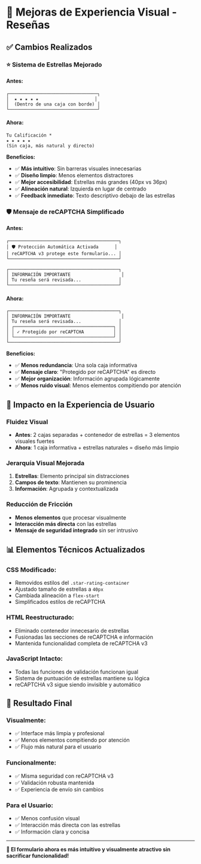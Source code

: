 # 🎨 Mejoras de Experiencia Visual - Reseñas

## ✅ Cambios Realizados

### ⭐ **Sistema de Estrellas Mejorado**

#### **Antes:**
```
┌─────────────────────────────────┐
│  ★ ★ ★ ★ ★                     │
│  (Dentro de una caja con borde) │
└─────────────────────────────────┘
```

#### **Ahora:**
```
Tu Calificación *
★ ★ ★ ★ ★
(Sin caja, más natural y directo)
```

**Beneficios:**
- ✅ **Más intuitivo**: Sin barreras visuales innecesarias
- ✅ **Diseño limpio**: Menos elementos distractores
- ✅ **Mejor accesibilidad**: Estrellas más grandes (40px vs 36px)
- ✅ **Alineación natural**: Izquierda en lugar de centrado
- ✅ **Feedback inmediato**: Texto descriptivo debajo de las estrellas

### 🛡️ **Mensaje de reCAPTCHA Simplificado**

#### **Antes:**
```
┌─────────────────────────────────────────┐
│ 🛡️ Protección Automática Activada      │
│ reCAPTCHA v3 protege este formulario... │
└─────────────────────────────────────────┘

┌─────────────────────────────────────────┐
│ INFORMACIÓN IMPORTANTE                   │
│ Tu reseña será revisada...              │
└─────────────────────────────────────────┘
```

#### **Ahora:**
```
┌─────────────────────────────────────────┐
│ INFORMACIÓN IMPORTANTE                   │
│ Tu reseña será revisada...              │
│ ┌─────────────────────────────────────┐ │
│ │ ✓ Protegido por reCAPTCHA           │ │
│ └─────────────────────────────────────┘ │
└─────────────────────────────────────────┘
```

**Beneficios:**
- ✅ **Menos redundancia**: Una sola caja informativa
- ✅ **Mensaje claro**: "Protegido por reCAPTCHA" es directo
- ✅ **Mejor organización**: Información agrupada lógicamente
- ✅ **Menos ruido visual**: Menos elementos compitiendo por atención

## 🎯 **Impacto en la Experiencia de Usuario**

### **Fluidez Visual**
- **Antes**: 2 cajas separadas + contenedor de estrellas = 3 elementos visuales fuertes
- **Ahora**: 1 caja informativa + estrellas naturales = diseño más limpio

### **Jerarquía Visual Mejorada**
1. **Estrellas**: Elemento principal sin distracciones
2. **Campos de texto**: Mantienen su prominencia
3. **Información**: Agrupada y contextualizada

### **Reducción de Fricción**
- **Menos elementos** que procesar visualmente
- **Interacción más directa** con las estrellas
- **Mensaje de seguridad integrado** sin ser intrusivo

## 📊 **Elementos Técnicos Actualizados**

### **CSS Modificado:**
- Removidos estilos del `.star-rating-container`
- Ajustado tamaño de estrellas a `40px`
- Cambiada alineación a `flex-start`
- Simplificados estilos de reCAPTCHA

### **HTML Reestructurado:**
- Eliminado contenedor innecesario de estrellas
- Fusionadas las secciones de reCAPTCHA e información
- Mantenida funcionalidad completa de reCAPTCHA v3

### **JavaScript Intacto:**
- Todas las funciones de validación funcionan igual
- Sistema de puntuación de estrellas mantiene su lógica
- reCAPTCHA v3 sigue siendo invisible y automático

## 🚀 **Resultado Final**

### **Visualmente:**
- ✅ Interface más limpia y profesional
- ✅ Menos elementos compitiendo por atención
- ✅ Flujo más natural para el usuario

### **Funcionalmente:**
- ✅ Misma seguridad con reCAPTCHA v3
- ✅ Validación robusta mantenida
- ✅ Experiencia de envío sin cambios

### **Para el Usuario:**
- ✅ Menos confusión visual
- ✅ Interacción más directa con las estrellas
- ✅ Información clara y concisa

---

**🎉 El formulario ahora es más intuitivo y visualmente atractivo sin sacrificar funcionalidad!**